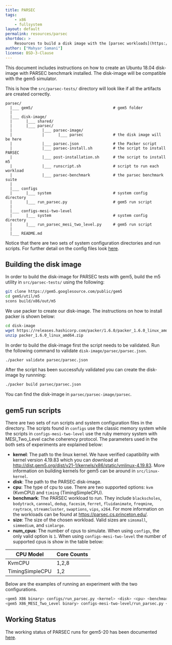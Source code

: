 ```yaml
---
title: PARSEC
tags:
    - x86
    - fullsystem
layout: default
permalink: resources/parsec
shortdoc: >
    Resources to build a disk image with the [parsec workloads](https://parsec.cs.princeton.edu/).
author: ["Mahyar Samani"]
license: BSD-3-Clause
---
```


This document includes instructions on how to create an Ubuntu 18.04 disk-image with PARSEC benchmark installed. The disk-image will be compatible with the gem5 simulator.

This is how the `src/parsec-tests/` directory will look like if all the artifacts are created correctly.

```
parsec/
  |___ gem5/                                   # gem5 folder
  |
  |___ disk-image/
  |      |___ shared/
  |      |___ parsec/
  |             |___ parsec-image/
  |             |      |___ parsec             # the disk image will be here
  |             |___ parsec.json               # the Packer script
  |             |___ parsec-install.sh         # the script to install PARSEC
  |             |___ post-installation.sh      # the script to install m5
  |             |___ runscript.sh              # script to run each workload
  |             |___ parsec-benchmark          # the parsec benchmark suite
  |
  |___ configs
  |      |___ system                           # system config directory
  |      |___ run_parsec.py                    # gem5 run script
  |
  |___ configs-mesi-two-level
  |      |___ system                           # system config directory
  |      |___ run_parsec_mesi_two_level.py     # gem5 run script
  |
  |___ README.md
```

Notice that there are two sets of system configuration directories and run scripts. For further detail on the config files look [here](#gem5-run-scripts).

## Building the disk image

In order to build the disk-image for PARSEC tests with gem5, build the m5 utility in `src/parsec-tests/` using the following:

```sh
git clone https://gem5.googlesource.com/public/gem5
cd gem5/util/m5
scons build/x86/out/m5
```

We use packer to create our disk-image. The instructions on how to install packer is shown below:

```sh
cd disk-image
wget https://releases.hashicorp.com/packer/1.6.0/packer_1.6.0_linux_amd64.zip
unzip packer_1.6.0_linux_amd64.zip
```

In order to build the disk-image first the script needs to be validated. Run the following command to validate `disk-image/parsec/parsec.json`.

```sh
./packer validate parsec/parsec.json
```

After the script has been successfuly validated you can create the disk-image by runnning:

```sh
./packer build parsec/parsec.json
```

You can find the disk-image in `parsec/parsec-image/parsec`.

## gem5 run scripts

There are two sets of run scripts and system configuration files in the directory. The scripts found in `configs` use the classic memory system while the scripts in `configs-mesi-two-level` use the ruby memory system with MESI_Two_Level cache coherency protocol. The parameters used in the both sets of experiments are explained below:

* **kernel**: The path to the linux kernel. We have verified capatibility with kernel version 4.19.83 which you can download at <http://dist.gem5.org/dist/v21-1/kernels/x86/static/vmlinux-4.19.83>. More information on building kernels for gem5 can be around in `src/linux-kernel`.
* **disk**: The path to the PARSEC disk-image.
* **cpu**: The type of cpu to use. There are two supported options: `kvm` (KvmCPU) and `timing` (TimingSimpleCPU).
* **benchmark**: The PARSEC workload to run. They include `blackscholes`, `bodytrack`, `canneal`, `dedup`, `facesim`, `ferret`, `fluidanimate`, `freqmine`, `raytrace`, `streamcluster`, `swaptions`, `vips`, `x264`. For more information on the workloads can be found at <https://parsec.cs.princeton.edu/>.
* **size**: The size of the chosen workload. Valid sizes are `simsmall`, `simmedium`, and `simlarge`.
* **num_cpus**: The number of cpus to simulate. When using `configs`, the only valid option is `1`. When using `configs-mesi-two-level` the number of supported cpus is show in the table below:


| CPU Model       | Core Counts |
|-----------------|-------------|
| KvmCPU          | 1,2,8       |
| TimingSimpleCPU | 1,2         |

Below are the examples of running an experiment with the two configurations.

```sh
<gem5 X86 binary> configs/run_parsec.py <kernel> <disk> <cpu> <benchmark> <size> <num_cpus>
<gem5 X86_MESI_Two_Level binary> configs-mesi-two-level/run_parsec.py <kernel> <disk> <cpu> <benchmark> <size> <num_cpus>
```

## Working Status

The working status of PARSEC runs for gem5-20 has been documented [here](https://www.gem5.org/documentation/benchmark_status/gem5-20#parsec-tests).
